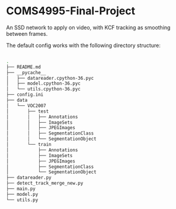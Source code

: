 # COMS4995-Final-Project
An SSD network to apply on video, with KCF tracking as smoothing between frames.

The default config works with the following directory structure:

```bash

.
├── README.md
├── __pycache__
│   ├── datareader.cpython-36.pyc
│   ├── model.cpython-36.pyc
│   └── utils.cpython-36.pyc
├── config.ini
├── data
│   └── VOC2007
│       ├── test
│       │   ├── Annotations
│       │   ├── ImageSets
│       │   ├── JPEGImages
│       │   ├── SegmentationClass
│       │   └── SegmentationObject
│       └── train
│           ├── Annotations
│           ├── ImageSets
│           ├── JPEGImages
│           ├── SegmentationClass
│           └── SegmentationObject
├── datareader.py
├── detect_track_merge_new.py
├── main.py
├── model.py
└── utils.py

```
